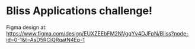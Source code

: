 # Bliss Applications challenge!

Figma design at: https://www.figma.com/design/EUXZEEbFM2NVgqYv4DJFpN/Bliss?node-id=0-1&t=AsD5RCiQRqatN4Ep-1
